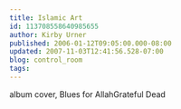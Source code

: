 ```yaml
---
title: Islamic Art
id: 113708558640985655
author: Kirby Urner
published: 2006-01-12T09:05:00.000-08:00
updated: 2007-11-03T12:41:56.528-07:00
blog: control_room
tags: 
---
```


[](http://photos1.blogger.com/blogger/1134/545/1600/bluesforallah.jpg)album cover, Blues for AllahGrateful Dead